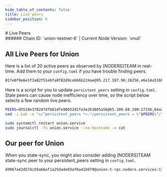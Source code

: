 ```yaml
---
hide_table_of_contents: false
title: Live peers
sidebar_position: 6
---
```


<div class="h1-with-icon icon-union">
# Live Peers
</div>
###### Chain ID: `union-testnet-6` | Current Node Version: `vnull`

## All Live Peers for Union
Here is a list of 20 active peers as observed by [NODERS]TEAM in real-time. Add them to your `config.toml` if you have trouble finding peers.

```bash
01fe0f9e6e3f3a82f51ebfa0f82d9cab66b224ae@95.217.107.96:26256,e6e14a51bba7460af1948a77a88a3c16ae11365d@37.252.184.231:26656,cf73a8aca5ca1c08bbe65f7e0d987a226068fb89@162.250.127.226:41156,d5519e378247dfb61dfe90652d1fe3e2b3005a5b@65.109.68.190:17156,0c93a2ec330b9c291cce2fa992fb7b11813f9aa7@65.108.12.253:19007,5672cfa4d0847707cd5a94ef0cd573cb26dca962@114.246.195.63:20725,9f591758d3d9b23ffdca11e22fa030f678566c4e@88.99.3.158:24656,9c57cef5a67971e59ed538e10f459f5e04e59eb3@202.61.237.202:26656,2f3a667cd348d694c2800b5625a44caa527e92a6@65.108.132.163:26656,95933dd1160142d6dc6c3ba8148766d435b854e2@37.60.226.243:26656,a98484ac9cb8235bd6a65cdf7648107e3d14dab4@116.202.231.58:17156,64a2af7138b10951fd8869e1c024a11285b8f798@123.138.66.165:17156,bbf8ef70a32c3248a30ab10b2bff399e73c6e03c@65.21.198.100:23156,b2f2c6ba26958a1daf5838dee130fe0f0d75518d@34.171.89.160:26656,2dad4529930a677fe267cedcac86043d09acdc36@65.108.105.48:24656,605710c9d36f1afd7cf380381522a7f127544967@148.251.235.130:15656,a1dd58a735c466d56d7c097f60cd2448bf46c8b6@84.46.245.222:17156,2812a4ae3ebfba02973535d05d2bbcc80b7d215f@65.108.231.124:23656,a0e32aff7707fda85ff87fa8ea6f93d3196984aa@188.40.66.173:24656,b8189774044f3177d5bf6ca99a5efbde8564227f@173.231.40.186:24656
```

Here is a script for you to update `persistent_peers` setting in `config.toml`. Stale peers can cause node inefficiency over time, so the script below selects a few random live peers.

```bash
PEERS=d5519e378247dfb61dfe90652d1fe3e2b3005a5b@65.109.68.190:17156,64a2af7138b10951fd8869e1c024a11285b8f798@123.138.66.165:17156,2dad4529930a677fe267cedcac86043d09acdc36@65.108.105.48:24656,bbf8ef70a32c3248a30ab10b2bff399e73c6e03c@65.21.198.100:23156,b2f2c6ba26958a1daf5838dee130fe0f0d75518d@34.171.89.160:26656
sed -i.bak -e "s/^persistent_peers *=.*/persistent_peers = \"$PEERS\"/" ~/.union/config/config.toml

sudo systemctl restart union.service
sudo journalctl -fu union.service --no-hostname -o cat
```

## Our peer for Union
When you state-sync, you might also consider adding [NODERS]TEAM state-sync peer to your persistent_peers setting in `config.toml`.

```bash
d9967a42d574c59a66af1a25dade03af6a41b979@union-t-rpc.noders.services:11656
```